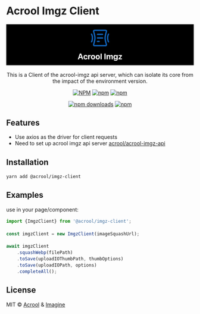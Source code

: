 # Acrool Imgz Client

<img src="https://raw.githubusercontent.com/acrool/acrool-imgz-client/main/example/public/og.webp" alt="Acrool Imgz Client Logo"/>

<p align="center">
    This is a Client of the acrool-imgz api server, which can isolate its core from the impact of the environment version.
</p>

<div align="center">


[![NPM](https://img.shields.io/npm/v/@acrool/imgz-client.svg?style=for-the-badge)](https://www.npmjs.com/package/@acrool/imgz-client)
[![npm](https://img.shields.io/bundlejs/size/@acrool/imgz-client?style=for-the-badge)](https://github.com/acrool/@acrool/imgz-client/blob/main/LICENSE)
[![npm](https://img.shields.io/npm/l/@acrool/imgz-client?style=for-the-badge)](https://github.com/acrool/imgz-client/blob/main/LICENSE)

[![npm downloads](https://img.shields.io/npm/dm/@acrool/imgz-client.svg?style=for-the-badge)](https://www.npmjs.com/package/@acrool/imgz-client)
[![npm](https://img.shields.io/npm/dt/@acrool/imgz-client.svg?style=for-the-badge)](https://www.npmjs.com/package/@acrool/imgz-client)


</div>


## Features

- Use axios as the driver for client requests
- Need to set up acrool imgz api server [acrool/acrool-imgz-api](https://github.com/acrool/acrool-imgz-api)

## Installation

```bash
yarn add @acrool/imgz-client
```

## Examples

use in your page/component:
```ts
import {ImgzClient} from '@acrool/imgz-client';

const imgzClient = new ImgzClient(imageSquashUrl);

await imgzClient
    .squashWebp(filePath)
    .toSave(uploadIOThumbPath, thumbOptions)
    .toSave(uploadIOPath, options)
    .completeAll();
```


## License

MIT © [Acrool](https://github.com/acrool) & [Imagine](https://github.com/imagine10255)

